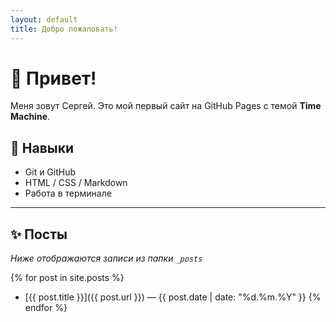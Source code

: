```yaml
---
layout: default
title: Добро пожаловать!
---
```


# 👋 Привет!

Меня зовут Сергей. Это мой первый сайт на GitHub Pages с темой **Time Machine**.

## 🧠 Навыки
- Git и GitHub
- HTML / CSS / Markdown
- Работа в терминале

---

## ✨ Посты
_Ниже отображаются записи из папки `_posts`_

{% for post in site.posts %}
- [{{ post.title }}]({{ post.url }}) — {{ post.date | date: "%d.%m.%Y" }}
{% endfor %}
